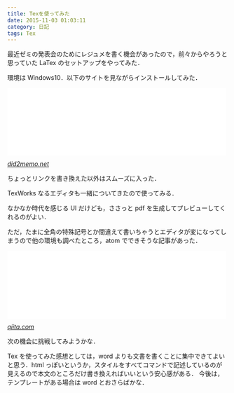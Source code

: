 ```yaml
---
title: Texを使ってみた
date: 2015-11-03 01:03:11
category: 日記
tags: Tex
---
```


最近ゼミの発表会のためにレジュメを書く機会があったので，前々からやろうと思っていた LaTex のセットアップをやってみた．

環境は Windows10．以下のサイトを見ながらインストールしてみた．

<iframe src="//hatenablog-parts.com/embed?url=http%3A%2F%2Fdid2memo.net%2F2014%2F03%2F06%2Feasy-latex-install-windows-8-2014-03%2F" title="簡単LaTeXインストールWindows編（2015年7月版）" class="embed-card embed-webcard" scrolling="no" frameborder="0" style="display: block; width: 100%; height: 155px; max-width: 500px; margin: 10px 0px;"></iframe><cite class="hatena-citation"><a href="https://did2memo.net/2014/03/06/easy-latex-install-windows-8-2014-03/">did2memo.net</a></cite>

ちょっとリンクを書き換えた以外はスムーズに入った．

TexWorks なるエディタも一緒についてきたので使ってみる．

なかなか時代を感じる UI だけども，ささっと pdf を生成してプレビューしてくれるのがよい．

ただ，たまに全角の特殊記号とか間違えて書いちゃうとエディタが変になってしまうので他の環境も調べたところ，atom でできそうな記事があった．

<iframe src="//hatenablog-parts.com/embed?url=http%3A%2F%2Fqiita.com%2FJohn110%2Fitems%2F3c695beb2ed54b7730b9" title="Atomで日本語TeXをコンパイル可能にした話 - Qiita" class="embed-card embed-webcard" scrolling="no" frameborder="0" style="display: block; width: 100%; height: 155px; max-width: 500px; margin: 10px 0px;"></iframe><cite class="hatena-citation"><a href="https://qiita.com/John110/items/3c695beb2ed54b7730b9">qiita.com</a></cite>

次の機会に挑戦してみようかな．

Tex を使ってみた感想としては，word よりも文書を書くことに集中できてよいと思う．html っぽいというか，スタイルをすべてコマンドで記述しているのが見えるので本文のところだけ書き換えればいいという安心感がある．
今後は，テンプレートがある場合は word とおさらばかな．
